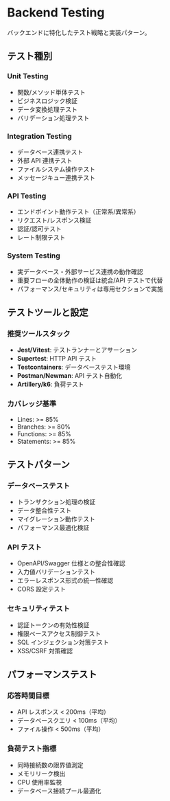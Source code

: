 # Backend Testing

バックエンドに特化したテスト戦略と実装パターン。

## テスト種別

### Unit Testing
- 関数/メソッド単体テスト
- ビジネスロジック検証
- データ変換処理テスト
- バリデーション処理テスト

### Integration Testing
- データベース連携テスト
- 外部 API 連携テスト
- ファイルシステム操作テスト
- メッセージキュー連携テスト

### API Testing
- エンドポイント動作テスト（正常系/異常系）
- リクエスト/レスポンス検証
- 認証/認可テスト
- レート制限テスト

### System Testing
- 実データベース・外部サービス連携の動作確認
- 重要フローの全体動作の検証は統合/API テストで代替
- パフォーマンス/セキュリティは専用セクションで実施

## テストツールと設定

### 推奨ツールスタック
- **Jest/Vitest**: テストランナーとアサーション
- **Supertest**: HTTP API テスト
- **Testcontainers**: データベーステスト環境
- **Postman/Newman**: API テスト自動化
- **Artillery/k6**: 負荷テスト

### カバレッジ基準
- Lines: >= 85%
- Branches: >= 80%
- Functions: >= 85%
- Statements: >= 85%

## テストパターン

### データベーステスト
- トランザクション処理の検証
- データ整合性テスト
- マイグレーション動作テスト
- パフォーマンス最適化検証

### API テスト
- OpenAPI/Swagger 仕様との整合性確認
- 入力値バリデーションテスト
- エラーレスポンス形式の統一性確認
- CORS 設定テスト

### セキュリティテスト
- 認証トークンの有効性検証
- 権限ベースアクセス制御テスト
- SQL インジェクション対策テスト
- XSS/CSRF 対策確認

## パフォーマンステスト

### 応答時間目標
- API レスポンス < 200ms（平均）
- データベースクエリ < 100ms（平均）
- ファイル操作 < 500ms（平均）

### 負荷テスト指標
- 同時接続数の限界値測定
- メモリリーク検出
- CPU 使用率監視
- データベース接続プール最適化

